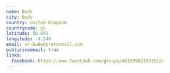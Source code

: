 ```yaml
---
name: Bude
city: Bude
country: United Kingdom
countrycode: gb
latitude: 50.841
longitude: -4.548
email: xr-bude@protonmail.com
publiciseemail: true
links:
  facebook: https://www.facebook.com/groups/461899821031522/
---
```


